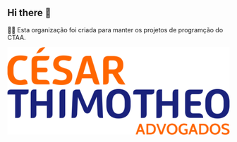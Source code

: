 ## Hi there 👋

🙋‍♀️ Esta organização foi criada para manter os projetos de programção do CTAA.

![](../logo-cesar.png)
